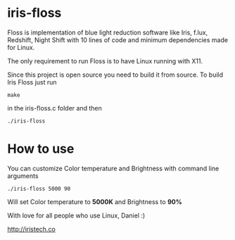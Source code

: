 # iris-floss
Floss is implementation of blue light reduction software like Iris, f.lux, Redshift, Night Shift with 10 lines of code and minimum dependencies made for Linux.

The only requirement to run Floss is to have Linux running with X11.

Since this project is open source you need to build it from source. To build Iris Floss just run

```
make
```

in the iris-floss.c folder and then

```
./iris-floss
```

# How to use

You can customize Color temperature and Brightness with command line arguments

```
./iris-floss 5000 90
```

Will set Color temperature to **5000K** and Brightness to **90%**

With love for all people who use Linux,
Daniel :)

http://iristech.co
